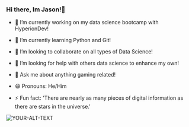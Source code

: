### Hi there, Im Jason!👋
- 🔭 I’m currently working on my data science bootcamp with HyperionDev!
- 🌱 I’m currently learning Python and Git!
- 👯 I’m looking to collaborate on all types of Data Science!
- 🤔 I’m looking for help with others data science to enhance my own!
- 💬 Ask me about anything gaming related!
- 😄 Pronouns: He/Him
- ⚡ Fun fact: 'There are nearly as many pieces of digital information as there are stars in the universe.'
  
  <picture>
 <source media="(prefers-color-scheme: dark)" srcset="https://media.gcflearnfree.org/content/5588514bf07fac61f8440cf9_06_22_2015/keyboardandmouse_handsonkeyboard.png">
 <source media="(prefers-color-scheme: light)" srcset="https://media.gcflearnfree.org/content/5588514bf07fac61f8440cf9_06_22_2015/keyboardandmouse_handsonkeyboard.png">
 <img alt="YOUR-ALT-TEXT" src="https://media.gcflearnfree.org/content/5588514bf07fac61f8440cf9_06_22_2015/keyboardandmouse_handsonkeyboard.png">
</picture>


<!--
**Jburgess96/Jburgess96** is a ✨ _special_ ✨ repository because its `README.md` (this file) appears on your GitHub profile.
Here are some ideas to get you started:

- 🔭 I’m currently working on my data science bootcamp with HyperionDev!
- 🌱 I’m currently learning Python and Git!
- 👯 I’m looking to collaborate on all types of Data Science!
- 🤔 I’m looking for help with others data science to enhance my own!
- 💬 Ask me about anything gaming related!
- 📫 How to reach me: 
- 😄 Pronouns: He/Him
- ⚡ Fun fact: I 
-->
